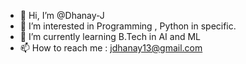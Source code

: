 - 👋 Hi, I’m @Dhanay-J
- 👀 I’m interested in Programming , Python in specific.
- 🌱 I’m currently learning B.Tech in AI and ML
- 📫 How to reach me : jdhanay13@gmail.com

<!---
Dhanay-J/Dhanay-J is a ✨ special ✨ repository because its `README.md` (this file) appears on your GitHub profile.
You can click the Preview link to take a look at your changes.
--->
